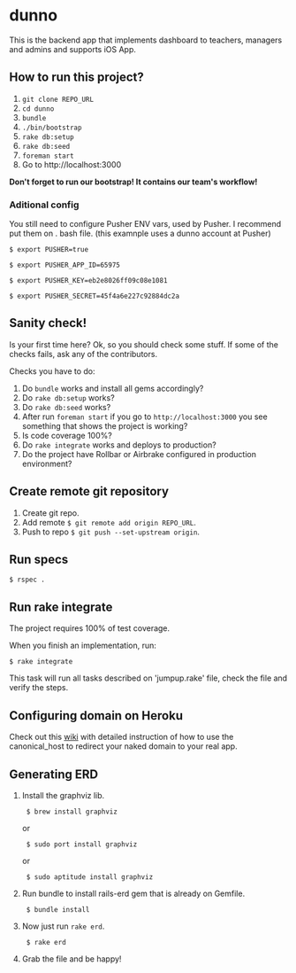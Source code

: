 dunno
=======

This is the backend app that implements dashboard to teachers, managers and admins and supports iOS App. 

## How to run this project?

1. ```git clone REPO_URL```
2. ```cd dunno```
3. ```bundle```
4. ```./bin/bootstrap```
5. ```rake db:setup```
6. ```rake db:seed```
7. ```foreman start```
8. Go to http://localhost:3000

**Don't forget to run our bootstrap! It contains our team's workflow!**

### Aditional config

You still need to configure Pusher ENV vars, used by Pusher. I recommend put them on . bash file. (this examnple uses a dunno account at Pusher)

   ```$ export PUSHER=true ```

   ```$ export PUSHER_APP_ID=65975 ```
   
   ```$ export PUSHER_KEY=eb2e8026ff09c08e1081 ```

   ```$ export PUSHER_SECRET=45f4a6e227c92884dc2a ```

## Sanity check!

Is your first time here? Ok, so you should check some stuff. If some of the checks fails, ask any of the contributors.

Checks you have to do:

1. Do ```bundle``` works and install all gems accordingly?
2. Do ```rake db:setup``` works?
3. Do ```rake db:seed``` works?
4. After run ```foreman start``` if you go to ```http://localhost:3000``` you see something that shows the project is working?
5. Is code coverage 100%?
6. Do ```rake integrate``` works and deploys to production?
7. Do the project have Rollbar or Airbrake configured in production environment?

## Create remote git repository

1. Create git repo.
2. Add remote ```$ git remote add origin REPO_URL```.
3. Push to repo ```$ git push --set-upstream origin```.


## Run specs

```$ rspec .```

## Run rake integrate

The project requires 100% of test coverage.

When you finish an implementation, run:

```$ rake integrate```

This task will run all tasks described on 'jumpup.rake' file, check the file and verify the steps.

## Configuring domain on Heroku

Check out this [wiki](https://github.com/Helabs/pah/wiki/Configuring-domain-on-Heroku) with detailed instruction of how to use the canonical_host to redirect your naked domain to your real app.

## Generating ERD

1. Install the graphviz lib.

		$ brew install graphviz

	or

		$ sudo port install graphviz

	or

		$ sudo aptitude install graphviz

2. Run bundle to install rails-erd gem that is already on Gemfile.

		$ bundle install

3. Now just run `rake erd`.

		$ rake erd

4. Grab the file and be happy!
